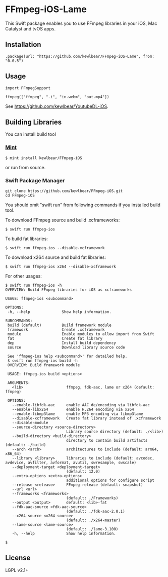 # FFmpeg-iOS-Lame

This Swift package enables you to use FFmpeg libraries in your iOS, Mac Catalyst and tvOS apps.

## Installation

```
.package(url: "https://github.com/kewlbear/FFmpeg-iOS-Lame", from: "0.0.5")
```

## Usage

```
import FFmpegSupport

ffmpeg(["ffmpeg", "-i", "in.webm", "out.mp4"])
```

See https://github.com/kewlbear/YoutubeDL-iOS.

## Building Libraries

You can install build tool

### [Mint](https://github.com/yonaskolb/mint)
```
$ mint install kewlbear/FFmpeg-iOS
```

or run from source.

### Swift Package Manager
```
git clone https://github.com/kewlbear/FFmpeg-iOS.git
cd FFmpeg-iOS
```

You should omit "swift run" from following commands if you installed build tool.

To download FFmpeg source and build .xcframeworks:

```
$ swift run ffmpeg-ios
```

To build fat libraries:

```
$ swift run ffmpeg-ios --disable-xcframework 
```

To download x264 source and build fat libraries:

```
$ swift run ffmpeg-ios x264 --disable-xcframework
```

For other usages:

```
$ swift run ffmpeg-ios -h
OVERVIEW: Build FFmpeg libraries for iOS as xcframeworks

USAGE: ffmpeg-ios <subcommand>

OPTIONS:
 -h, --help              Show help information.

SUBCOMMANDS:
 build (default)         Build framework module
 framework               Create .xcframework
 module                  Enable modules to allow import from Swift
 fat                     Create fat library
 dep                     Install build dependency
 source                  Download library source code

 See 'ffmpeg-ios help <subcommand>' for detailed help.
 $ swift run ffmpeg-ios build -h
 OVERVIEW: Build framework module

 USAGE: ffmpeg-ios build <options>

 ARGUMENTS:
   <lib>                   ffmpeg, fdk-aac, lame or x264 (default: ffmpeg)

 OPTIONS:
   --enable-libfdk-aac     enable AAC de/encoding via libfdk-aac 
   --enable-libx264        enable H.264 encoding via x264 
   --enable-libmp3lame     enable MP3 encoding via libmp3lame 
   --disable-xcframework   Create fat library instead of .xcframework 
   --disable-module
   --source-directory <source-directory>
                           Library source directory (default: ./<lib>) 
   --build-directory <build-directory>
                           directory to contain build artifacts (default: ./build)
   --arch <arch>           architectures to include (default: arm64, x86_64)
   --library <library>     libraries to include (default: avcodec, avdevice, avfilter, avformat, avutil, swresample, swscale)
   --deployment-target <deployment-target>
                           (default: 12.0)
   --extra-options <extra-options>
                           additional options for configure script 
   --release <release>     FFmpeg release (default: snapshot)
   --url <url>
   --frameworks <frameworks>
                           (default: ./Frameworks)
   --output <output>       default: <lib>-fat 
   --fdk-aac-source <fdk-aac-source>
                           (default: ./fdk-aac-2.0.1)
   --x264-source <x264-source>
                           (default: ./x264-master)
   --lame-source <lame-source>
                           (default: ./lame-3.100)
   -h, --help              Show help information.

$
```
 
## License

LGPL v2.1+

